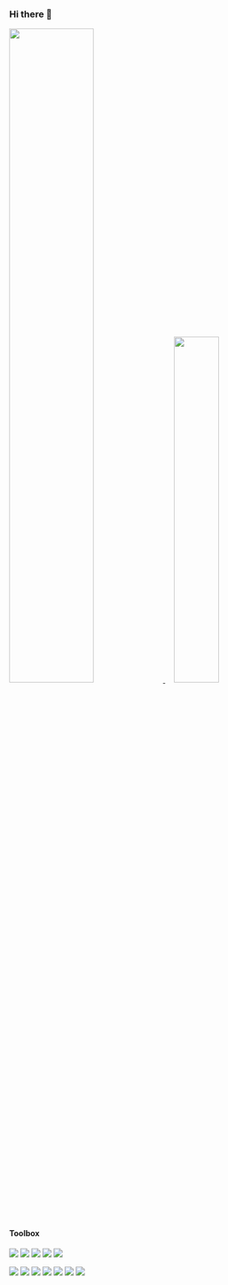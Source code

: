### Hi there 👋

<!--
**VLN37/VLN37** is a ✨ _special_ ✨ repository because its `README.md` (this file) appears on your GitHub profile.

Here are some ideas to get you started:

- 🔭 I’m currently working on ...
- 🌱 I’m currently learning ...
- 👯 I’m looking to collaborate on ...
- 🤔 I’m looking for help with ...
- 💬 Ask me about ...
- 📫 How to reach me: ...
- 😄 Pronouns: ...
- ⚡ Fun fact: ...
-->

<div class='container'>
<a id="box1" href="#box1">
  <img
    style="height: auto; width: 55%;"
    class="img"
    src="https://github-readme-stats.vercel.app/api?username=VLN37&show_icons=true&theme=slateorange"
  />
</a>
&nbsp;
&nbsp;
<a id="box2" href="#box2">
  <img
    style="height: auto; width: 40%;"
    class="img"
    src="https://github-readme-stats.vercel.app/api/top-langs/?username=VLN37&theme=slateorange&langs_count=8&layout=compact"
  />
</a>
</div>


#### Toolbox

<a id="image1" href="#"><img src="https://img.shields.io/badge/c-%2300599C.svg?style=for-the-badge&logo=c&logoColor=white" /></a>
<a id="image2" href="#"><img src="https://img.shields.io/badge/c++-%2300599C.svg?style=for-the-badge&logo=c%2B%2B&logoColor=white" /></a>
<a id="image3" href="#"><img src="https://img.shields.io/badge/typescript-%23007ACC.svg?style=for-the-badge&logo=typescript&logoColor=white" /></a>
<a id="image4" href="#"><img src="https://img.shields.io/badge/shell_script-%23121011.svg?style=for-the-badge&logo=gnu-bash&logoColor=white" /></a>
<a id="image5" href="#"><img src="https://img.shields.io/badge/rust-%23000000.svg?style=for-the-badge&logo=rust&logoColor=white" /></a>

<a id="image6" href="#"><img src="https://img.shields.io/badge/postgres-%23316192.svg?style=for-the-badge&logo=postgresql&logoColor=white" /></a>
<a id="image7" href="#"><img src="https://img.shields.io/badge/docker-%230db7ed.svg?style=for-the-badge&logo=docker&logoColor=white" /></a>
<a id="image8" href="#"><img src="https://img.shields.io/badge/react-%2320232a.svg?style=for-the-badge&logo=react&logoColor=%2361DAFB" /></a>
<a id="image9" href="#"><img src="https://img.shields.io/badge/nestjs-%23E0234E.svg?style=for-the-badge&logo=nestjs&logoColor=white" /></a>
<a id="image10" href="#"><img src="https://img.shields.io/badge/Linux-FCC624?style=for-the-badge&logo=linux&logoColor=black" /></a>
<a id="image11" href="#"><img src="https://img.shields.io/badge/nginx-%23009639.svg?style=for-the-badge&logo=nginx&logoColor=white" /></a>
<a id="image12" href="#"><img src="https://img.shields.io/badge/Socket.io-black?style=for-the-badge&logo=socket.io&badgeColor=010101" /></a>

<!--

[![C](https://img.shields.io/badge/c-%2300599C.svg?style=for-the-badge&logo=c&logoColor=white)](#)

![C++](https://img.shields.io/badge/c++-%2300599C.svg?style=for-the-badge&logo=c%2B%2B&logoColor=white)
![TypeScript](https://img.shields.io/badge/typescript-%23007ACC.svg?style=for-the-badge&logo=typescript&logoColor=white)
![Rust](https://img.shields.io/badge/rust-%23000000.svg?style=for-the-badge&logo=rust&logoColor=white)
![Shell Script](https://img.shields.io/badge/shell_script-%23121011.svg?style=for-the-badge&logo=gnu-bash&logoColor=white)

![Postgres](https://img.shields.io/badge/postgres-%23316192.svg?style=for-the-badge&logo=postgresql&logoColor=white)
![Docker](https://img.shields.io/badge/docker-%230db7ed.svg?style=for-the-badge&logo=docker&logoColor=white)
![React](https://img.shields.io/badge/react-%2320232a.svg?style=for-the-badge&logo=react&logoColor=%2361DAFB)
![NestJS](https://img.shields.io/badge/nestjs-%23E0234E.svg?style=for-the-badge&logo=nestjs&logoColor=white)
![Linux](https://img.shields.io/badge/Linux-FCC624?style=for-the-badge&logo=linux&logoColor=black)
![Nginx](https://img.shields.io/badge/nginx-%23009639.svg?style=for-the-badge&logo=nginx&logoColor=white)
![Socket.io](https://img.shields.io/badge/Socket.io-black?style=for-the-badge&logo=socket.io&badgeColor=010101)

--->
